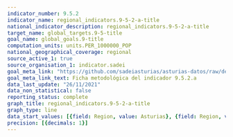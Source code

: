 ```yaml
---
indicator_number: 9.5.2
indicator_name: regional_indicators.9-5-2-a-title
national_indicator_description: regional_indicators.9-5-2-a-title
target_name: global_targets.9-5-title
goal_name: global_goals.9-title
computation_units: units.PER_1000000_POP
national_geographical_coverage: regional
source_active_1: true
source_organisation_1: indicator.sadei
goal_meta_link: "https://github.com/sadeiasturias/asturias-datos/raw/develop/descargas/metodologia/9.5.2.a.pdf"
goal_meta_link_text: Ficha metodológica del indicador 9.5.2.a
data_last_update: "26/11/2021"
data_non_statistical: false
reporting_status: complete
graph_title: regional_indicators.9-5-2-a-title
graph_type: line
data_start_values: [{field: Region, value: Asturias}, {field: Region, value: España}]
precision: [{decimals: 1}]
---
```

